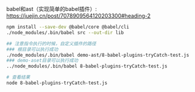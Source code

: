 

babel和ast（实现简单的babel插件）: https://juejin.cn/post/7078909564120203300#heading-2
```sh
npm install --save-dev @babel/core @babel/cli
./node_modules/.bin/babel src --out-dir lib

## 注意指令执行的时候，自定义插件的路径 
### 根目录可以执行成功
./node_modules/.bin/babel demo-ast/8-babel-plugins-tryCatch-test.js
### demo-aset目录可以执行成功
../node_modules/.bin/babel 8-babel-plugins-tryCatch-test.js

# 查看结果
node 8-babel-plugins-tryCatch-test.js

```